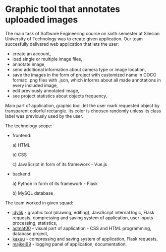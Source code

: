 # Graphic tool that annotates uploaded images
The main task of Software Engineering course on sixth semester at Silesian University of Technology was to create given application. Our team succesfully delivered web application that lets the user:
- create an account,
- load single or multiple image files,
- annotate image,
- send additional information about camera type or image location,
- save the images in the form of project with customized name in COCO format: .png files with .json, which informs about all made annotations in every included image,
- edit previously annotated image,
- see project statistics about objects frequency.

Main part of application, graphic tool, let the user mark requested object by transparent colorful rectangle. Its color is choosen randomly unless its class label was previously used by the user. 

The technology scope:

- frontend:

  a) HTML
  
  b) CSS
  
  c) JavaScript in form of its framework - Vue.js
  
- backend:

  a) Python in form of its framework - Flask
  
  b) MySQL database


The team worked in given squad:

- [jdylik](https://github.com/jdylik) - graphic tool (drawing, editing), JavaScript internal logic, Flask requests, compressing and saving system of application, user inputs processing, statistics,
- [admat00](https://github.com/admat00) - visual part of application - CSS and HTML programming, database project,
- [kaxuu](https://github.com/kaxuu) - compressing and saving system of application, Flask requests,
- [majkel99](https://github.com/majkel99) - logging panel of application, documentation.
